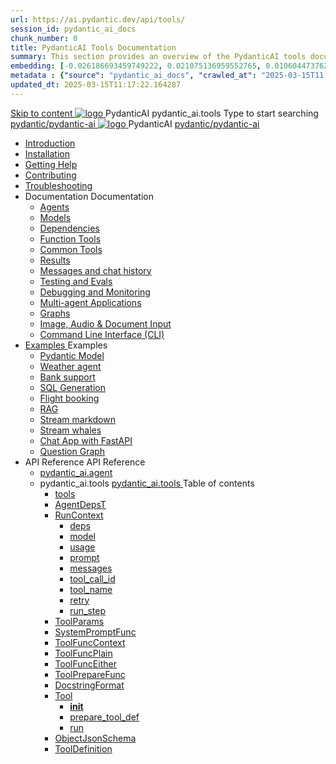```yaml
---
url: https://ai.pydantic.dev/api/tools/
session_id: pydantic_ai_docs
chunk_number: 0
title: PydanticAI Tools Documentation
summary: This section provides an overview of the PydanticAI tools documentation, including links to installation, help, contributing guidelines, troubleshooting, and various components like agents and models.
embedding: [-0.026186693459749222, 0.021075136959552765, 0.010604473762214184, -0.013207086361944675, -0.006536637898534536, -0.0035459755454212427, -0.02922419086098671, 0.021811094135046005, 0.00016099063213914633, 0.023845013231039047, 0.017676353454589844, -0.06781511008739471, 0.012906013056635857, -0.035272419452667236, 0.02658812515437603, -0.007071879226714373, -0.02965238317847252, 0.016084009781479836, -0.0006661248626187444, 0.07455915212631226, 0.05071413889527321, -0.0044826483353972435, 0.0101762805134058, 0.02582540549337864, 0.03206096962094307, -0.0002895740617532283, 0.0026695174165070057, 0.05221281573176384, 0.0069046164862811565, -0.020218750461935997, 0.019027838483452797, -0.025183117017149925, -0.041855890303850174, 0.006479768548160791, 0.026012741029262543, -0.005743811372667551, 0.031445443630218506, -0.002080751582980156, -0.003455653553828597, 0.02879599668085575, -0.0009199464693665504, -0.04223056137561798, 0.03845710679888725, 0.013608517125248909, -0.060696396976709366, -0.007520144339650869, 0.0022128894925117493, 0.01870669238269329, -0.0007225761073641479, -0.031418681144714355, -0.050125375390052795, 0.03273002430796623, -0.03532594442367554, 0.017274921759963036, -0.017984116449952126, 0.005476190242916346, -0.03452308103442192, 0.003729964839294553, -0.013414491899311543, -0.013300753198564053, 0.009962184354662895, 0.005907728802412748, -0.0025758501142263412, 0.07482676953077316, -0.05812723562121391, -0.012109841220080853, -0.04592372849583626, 0.021249091252684593, -0.06005410477519035, -0.03508508577942848, 0.011547837406396866, 0.04803793132305145, -0.04413066804409027, -0.05306920409202576, -0.0018532739486545324, -0.030990486964583397, 0.02380486950278282, 0.07937632501125336, 0.007934956811368465, -0.051035284996032715, 5.880339813302271e-05, 0.027698751538991928, -0.016057247295975685, 0.002184454817324877, -0.0405980721116066, -0.03639642894268036, -0.02925095148384571, -0.003084329655393958, 0.0068209851160645485, -0.03342583775520325, -0.023028768599033356, 0.005479535553604364, -0.01415713969618082, 0.012906013056635857, 0.09832388162612915, 0.022145619615912437, 0.007674026302993298, -0.006864473223686218, -0.00630581472069025, 0.02788608707487583, 0.049054890871047974, -0.010825260542333126, -0.061017539352178574, 0.0311778225004673, 0.04415743052959442, 0.003037496004253626, 0.021235710009932518, -0.04458562284708023, -0.02927771396934986, 0.027645228430628777, -0.11689676344394684, -0.014090234413743019, -0.024848589673638344, 0.016512202098965645, -0.05555807426571846, 0.0012059662258252501, 0.0101762805134058, 0.020794134587049484, 0.009600895456969738, -0.0573243722319603, -0.04156151041388512, -0.008128981105983257, 0.035192135721445084, 0.01356168370693922, 0.024326730519533157, 0.013441254384815693, -0.026400791481137276, -0.03302440419793129, -0.05989353358745575, -0.01768973469734192, 0.021690664812922478, 0.014973383396863937, 0.021128661930561066, -0.01842569187283516, -0.006841056514531374, -0.03559356555342674, -0.04172208160161972, -0.0038269772194325924, -0.02686912752687931, 0.02919742837548256, 0.025009162724018097, -0.01989760622382164, -0.0013130145380273461, 0.022266048938035965, -0.03149896860122681, 0.02438025362789631, -0.04276580363512039, -0.027176890522241592, -0.03990225866436958, 0.021931523457169533, 0.026119789108633995, -0.0023935334756970406, -0.011895744130015373, -0.05312272533774376, -0.027176890522241592, 0.018720073625445366, 0.02114204317331314, 0.027337463572621346, 0.023403437808156013, -0.02463449351489544, 0.002589231124147773, 0.05893009901046753, -0.03219478204846382, 0.014331093057990074, -0.035754136741161346, -0.023149197921156883, -0.004506065044552088, -0.011654885485768318, -0.0673869177699089, -0.04678011313080788, -0.007868051528930664, -0.03406812623143196, -0.02268086187541485, 0.0020188642665743828, 0.02826075628399849, -0.02179771289229393, -0.0335596464574337, -0.02349710464477539, -0.032837070524692535, -0.025999359786510468, -0.03347936272621155, 0.005228640977293253, -0.04204322770237923, -0.011193239130079746, -0.01789044961333275, -0.03264973685145378, 0.0017512436024844646, -0.007981790229678154, -0.011367193423211575, 0.061980973929166794, 0.01607062853872776, 0.01558891125023365, 0.03698519244790077, 0.011668266728520393, 0.01941588893532753, -0.045415248721838, 0.05116909369826317, -0.010450592264533043, 0.0031044010538607836, -0.009801611304283142, 0.0015973616391420364, 0.01839892938733101, 0.033318787813186646, 0.022774528712034225, 0.0021978358272463083, -0.03786834329366684, 0.009962184354662895, 0.03305116668343544, -0.005509642884135246, -0.026547983288764954, 0.0359414704144001, -0.062088023871183395, 0.02298862673342228, -0.003890537191182375, -0.017301684245467186, 0.006105099339038134, -0.05432702228426933, 0.02007155865430832, -0.02281467244029045, 0.0454687736928463, -0.025102829560637474, 0.049054890871047974, 0.04747592657804489, -0.005891002714633942, -0.013822614215314388, 0.029411524534225464, 0.016177676618099213, -0.06567414104938507, 0.01718125492334366, 0.011848910711705685, 0.02542397566139698, 0.009125868789851665, -0.00031675430363975465, -0.0030625853687524796, 0.020165227353572845, -0.05882304906845093, 0.016913633793592453, -0.01586991362273693, 0.010811880230903625, -0.02545073628425598, 0.006737353280186653, -0.015200860798358917, -0.0119492681697011, 0.018131308257579803, 0.01657910831272602, 0.015388195402920246, 0.000980997458100319, -0.029518572613596916, 0.032810308039188385, 0.03537946939468384, 0.08301597088575363, -0.03556680306792259, 0.04327428340911865, -0.01489309687167406, 0.0006477259448729455, -0.0191081240773201, 0.004787066951394081, -0.025812026113271713, -0.040999505668878555, 0.007071879226714373, 0.008095528930425644, 0.007620501797646284, -0.012665153481066227, -0.0036429879255592823, -0.004669982939958572, 0.0008881664834916592, -0.013695494271814823, 0.034790702164173126, -0.045415248721838, -0.031472206115722656, 0.04506734013557434, 0.04413066804409027, 0.06792216002941132, -0.017529161646962166, -0.029920004308223724, -0.004021002445369959, -0.004057800397276878, 0.03719928860664368, -0.011935886926949024, 0.013621898368000984, -0.005185152869671583, 0.01771649718284607, 0.03754719719290733, 0.03251592442393303, -0.004579660948365927, 0.0215969979763031, -0.007727550342679024, -0.019041219726204872, -0.013715565204620361, -0.013207086361944675, 0.01510719396173954, 0.03200744837522507, 0.04653925448656082, -0.03596823289990425, 0.004489338956773281, -0.015856532379984856, 0.05566512420773506, 0.0026377374306321144, 0.023791488260030746, -0.033746980130672455, 0.03746690973639488, 0.008128981105983257, 0.001524602179415524, -0.01330744381994009, -0.0010771736269816756, 0.009674491360783577, 0.003194723278284073, -0.027993135154247284, 0.050607092678546906, -0.03299764171242714, 0.002784928772598505, 0.03417517617344856, -0.008637460879981518, -0.04977746680378914, -0.004917532205581665, -0.01779678277671337, 0.030776390805840492, -0.021891381591558456, 0.04934927448630333, -0.012283794581890106, -0.0430334247648716, -0.05138319358229637, 0.02347034402191639, 0.02585216797888279, -0.034763939678668976, 0.006148587446659803, 0.009447013959288597, 0.009942112490534782, -0.02318934164941311, -0.008824795484542847, 0.015883293002843857, -0.041427697986364365, -0.001497840159572661, 0.037172526121139526, 0.0030659306794404984, -0.01441137958317995, -0.010811880230903625, 0.022868197411298752, -0.01635163091123104, 0.02777903713285923, -0.05609331652522087, -0.041855890303850174, -0.055397503077983856, -0.026748698204755783, 0.011501003056764603, 0.03596823289990425, 0.0020222095772624016, 0.03125810995697975, -0.012330628000199795, 0.01418390218168497, 0.013006370514631271, -0.008711056783795357, -0.0029756086878478527, 0.022185763344168663, -0.05529045686125755, -0.020954707637429237, -0.018572883680462837, -0.0143846170976758, -0.02078075520694256, 0.026494458317756653, -0.0358344241976738, -0.000482971896417439, 0.013140181079506874, -0.008550484664738178, -0.029384762048721313, 0.030455246567726135, -0.012698606587946415, -0.010015708394348621, -0.0015237658517435193, -0.006857782602310181, 0.03944730386137962, 0.02448730170726776, -0.028983332216739655, -0.021757571026682854, -0.02174418978393078, -0.04407714307308197, -0.03120458498597145, 0.00575384683907032, 0.006573435850441456, 0.019402507692575455, 0.04397009685635567, -0.017783401533961296, 0.009701253846287727, 0.0384303443133831, 0.05280158296227455, 0.0002720114425756037, 0.01635163091123104, 0.02706984244287014, -0.0002950101043097675, 0.03653023764491081, 0.06893911212682724, -0.061017539352178574, -0.014397998340427876, -0.007847979664802551, 0.012364080175757408, 0.014478284865617752, -0.010992524214088917, 0.027645228430628777, 0.0574849471449852, -0.008082147687673569, -0.004061145707964897, 0.019094742834568024, -0.025544404983520508, -0.012578177265822887, -0.019175030291080475, 0.0574314221739769, 0.053872063755989075, 0.01958984136581421, 0.019656747579574585, -0.015053669922053814, 0.062141548842191696, -0.0027180237229913473, 0.014224044978618622, -0.008624079637229443, -0.004586351104080677, -0.05333682522177696, 0.015374814160168171, 0.026882508769631386, 0.01893417164683342, 0.018800361081957817, -0.026628268882632256, -0.062034498900175095, -0.024674637243151665, -0.014946620911359787, -0.062088023871183395, 0.06026820093393326, 0.05550455302000046, -0.045415248721838, 0.016284724697470665, -0.040972743183374405, 0.020232131704688072, 0.01708758808672428, 0.06508537381887436, 0.011715100146830082, -0.008690984919667244, -0.036155570298433304, -0.0027213688008487225, 0.03896558657288551, 0.031900398433208466, 0.03698519244790077, 0.005800680723041296, -0.057270850986242294, -0.01601710356771946, 0.037172526121139526, -0.03869796544313431, -0.02015184611082077, -0.005690286867320538, -0.04016987979412079, -0.005844168830662966, -0.0360485203564167, 0.018572883680462837, -0.002987317042425275, -0.031445443630218506, 0.015441719442605972, -0.009145940653979778, -0.04426448047161102, 0.0502859465777874, -0.006205457262694836, 0.0478505976498127, 0.02063356339931488, 0.050526805222034454, 0.013461325317621231, -0.034228697419166565, 0.034228697419166565, -0.02666841261088848, -0.0016458678292110562, 0.004181575030088425, 0.012236960232257843, 0.0045662797056138515, 0.01020304299890995, 0.0263338852673769, -0.011775314807891846, -0.01984408125281334, -0.027939610183238983, -0.015963580459356308, -0.02187800034880638, 0.013662041164934635, 0.0046231490559875965, 0.002085769549012184, 0.009527300484478474, 0.02740436978638172, -0.03412165120244026, -0.006499839946627617, 0.032783545553684235, 0.0034222009126096964, 0.07375629246234894, -0.019509555771946907, -0.027364226058125496, -0.0036128805950284004, 0.012558105401694775, -0.022573813796043396, 0.0003698602959048003, 0.052373386919498444, -0.015736103057861328, 0.016619250178337097, 0.04918869957327843, -0.01865316927433014, 0.015160718001425266, -0.016886871308088303, -0.004700090270489454, -0.0019084707600995898, -0.01508043147623539, 0.003191377967596054, 0.044371526688337326, 0.018211595714092255, -0.019348982721567154, 0.04921546205878258, -0.013300753198564053, 0.006573435850441456, 0.03564709052443504, -0.0673869177699089, -0.006416208576411009, -0.007660645060241222, 0.044371526688337326, 0.025798644870519638, 0.03248916566371918, 0.005071414168924093, 0.016391772776842117, 0.008604008704423904, -0.006399482022970915, 0.02369782142341137, -0.031846873462200165, -0.007025045808404684, 0.005998050794005394, 0.02712336741387844, -0.029839718714356422, -0.020312417298555374, -0.03551327809691429, -0.03679785877466202, -0.008276172913610935, 0.02324286475777626, -0.005221950821578503, 0.023764725774526596, -0.014692381024360657, -0.0673869177699089, -0.0025457427836954594, 0.01944264955818653, 0.0263874102383852, -0.031820110976696014, -0.016846729442477226, 0.0025775227695703506, 0.01967012882232666, -0.029465049505233765, -0.00045579165453091264, 0.006757425144314766, 0.025557786226272583, 0.009814992547035217, 0.008483579382300377, 0.007694097701460123, 0.005188498180359602, 0.07493381947278976, -0.015655815601348877, 0.021436424925923347, -0.012698606587946415, 0.0239788219332695, 0.01459871418774128, -0.020593419671058655, -0.013508159667253494, 0.028421327471733093, -0.023510485887527466, 0.014023329131305218, -0.006991593167185783, 0.02126247249543667, 0.0215969979763031, 0.007366262376308441, 0.04463914781808853, 0.04038397595286369, -0.007720859721302986, -0.0311778225004673, -0.02126247249543667, 0.01746225729584694, -0.010116065852344036, -0.023845013231039047, 0.013347586616873741, -0.007058498449623585, -0.0010002327617257833, 0.00010778009163914248, -0.034790702164173126, -0.031365156173706055, -0.015615672804415226, -0.018184833228588104, -0.027564940974116325, -0.0011582962470129132, 0.025731738656759262, -0.0180510226637125, 0.00678084185346961, 0.0025607964489609003, 0.01149431336671114, -0.0008534594089724123, -0.02463449351489544, 0.023617533966898918, -0.015575530007481575, -0.005576548166573048, -0.023845013231039047, -0.02367105893790722, -0.010002327151596546, 0.04752945154905319, -0.01604386605322361, -0.03393431752920151, 0.014170520938932896, 0.008296244777739048, -0.045763153582811356, -0.0012879250571131706, 0.04346161708235741, -0.013822614215314388, -0.0018867265898734331, 0.0067039006389677525, 0.005901038646697998, -0.04501381516456604, 0.016137532889842987, -0.0027748930733650923, -0.0007840452599339187, -0.01896093226969242, -0.03623585402965546, -0.008082147687673569, 0.041454460471868515, -0.04073188453912735, 0.012163365259766579, 0.05705675110220909, -0.031472206115722656, -0.0057371207512915134, -0.00925298873335123, 0.005034616217017174, -0.007740931585431099, 0.011514384299516678, -0.0022095441818237305, -0.004081217106431723, -0.04932251200079918, -0.022199144586920738, 0.029946766793727875, -0.03733310103416443, 0.036690808832645416, 0.039982546120882034, 0.017328446730971336, -0.026735316962003708, 0.02879599668085575, 0.0240323469042778, -0.02012508362531662, 0.003967478405684233, -0.04506734013557434, 0.016632631421089172, 0.04348837956786156, 0.004529481753706932, -0.026976175606250763, 0.018439073115587234, -0.007158856373280287, -0.011300288140773773, -0.000858895480632782, 0.003830322530120611, -0.008563864976167679, 0.01065799780189991, -0.009032201953232288, 0.01187567226588726, -0.008684294298291206, 0.0239520613104105, -0.0005611673695966601, -0.005034616217017174, -0.0239520613104105, -0.025718357414007187, 0.030508769676089287, -0.040919218212366104, 0.018613025546073914, 0.018385548144578934, -0.026213455945253372, -0.00778107438236475, 0.028876284137368202, 0.050526805222034454, 0.032890595495700836, 0.011681647971272469, 0.0167530607432127, -0.028073420748114586, 0.012738749384880066, 0.006837711203843355, 0.03066934272646904, 0.016900252550840378, 0.007071879226714373, 0.02377810701727867, -0.0526677705347538, -0.021837856620550156, 0.025223258882761, -0.02879599668085575, -0.012531343847513199, -0.07364924252033234, 0.041909415274858475, 0.09190098196268082, -0.0035827732644975185, 0.04367571324110031, 0.015575530007481575, 0.022399859502911568, 0.042872849851846695, 0.005238676909357309, -0.0288227591663599, 0.01508043147623539, -0.011186549440026283, -0.002442039782181382, 0.013682113029062748, -0.014786048792302608, 0.02965238317847252, -0.01845245435833931, -0.12139279395341873, -0.025892311707139015, 0.008296244777739048, -0.02055327594280243, -0.020258894190192223, -0.024902114644646645, -0.017395351082086563, -0.004435814451426268, 0.01434447430074215, 0.048653461039066315, -0.035700611770153046, -0.015093812718987465, 0.0179974976927042, -0.04512086510658264, 0.0020824242383241653, -0.018720073625445366, -0.0070183551870286465, 0.020191987976431847, 0.01150769367814064, 0.010356924496591091, -0.02103499323129654, -0.029331238940358162, 0.004750268999487162, -0.02324286475777626, -0.0006410354399122298, 0.00401765713468194, -0.02570497617125511, -0.008450126275420189, 0.023283008486032486, 0.001010268460959196, -0.00792157556861639, 0.0067206271924078465, 0.00663365051150322, -0.009801611304283142, -0.021048374474048615, 0.008931843563914299, -0.01981731876730919, -0.058180760592222214, 0.029491811990737915, -0.01584315113723278, -0.0028635424096137285, 0.007847979664802551, 0.005770573392510414, -0.007767693605273962, -0.013160252012312412, -0.03262297436594963, -0.04359542578458786, -0.004171539098024368, 0.04747592657804489, -0.020365942269563675, 0.005168426316231489, -0.0071923085488379, 0.010959071107208729, -0.0057070134207606316, -0.015602292492985725, 0.013822614215314388, -0.01224365085363388, -0.020874422043561935, 2.4331538952537812e-05, -0.020459609106183052, 0.000891511735972017, 0.004857317544519901, 0.0005695304716937244, -0.022801291197538376, 0.039982546120882034, -0.005412630271166563, -0.022185763344168663, 0.00984844472259283, -0.0027046427130699158, -0.02615993283689022, -0.0014468248700723052, -0.000546949973795563, -0.006128516048192978, -0.005901038646697998, -0.012484509497880936, 0.006379410624504089, -0.03677109628915787, 0.000814570754300803, -0.03650347515940666, 0.00014729597023688257, -0.020513134077191353, -0.02126247249543667, 0.002823399379849434, -0.027993135154247284, -0.010049160569906235, -0.0014434796757996082, 0.00394740654155612, -0.01459871418774128, -0.010604473762214184, -0.023630915209650993, -0.008604008704423904, -0.046218112111091614, -0.002805000403895974, 0.011474241502583027, 0.00291204871609807, 0.02474154159426689, -0.04405038058757782, 0.01822497509419918, -0.09650405496358871, -0.014103615656495094, 0.0062991245649755, 0.005981324706226587, 0.032275065779685974, -0.02684236504137516, 0.004158157855272293, 0.05140995234251022, -0.0215969979763031, -0.02293510176241398, -0.002410259796306491, 0.023376675322651863, -0.02463449351489544, -0.00611513527110219, 0.02834104187786579, -0.02562469057738781, 0.05092823505401611, 0.00800855178385973, 0.028849521651864052, 0.003064258024096489, -0.0021125315688550472, 0.021101899445056915, -0.016164295375347137, 0.04364895075559616, -0.04940279945731163, -0.002835107734426856, -0.019991273060441017, 0.044799719005823135, 0.03484422713518143, 0.013769089244306087, -0.04619134962558746, -0.011788696050643921, -0.024567589163780212, 0.026681791990995407, -0.02975943125784397, 0.034710414707660675, -0.005546440836042166, 0.031365156173706055, 0.016284724697470665, 0.005442737601697445, 0.026213455945253372, -0.015428338199853897, 0.03024114854633808, 0.013153561390936375, 0.02727055922150612, 0.007031736429780722, -0.015067050233483315, 0.0019553042948246002, 0.008583936840295792, 0.025276783853769302, 0.026400791481137276, 0.04035721346735954, 0.007346190512180328, 0.011380573734641075, 0.038617681711912155, 0.03061581775546074, -0.02565145306289196, -0.014879715628921986, 0.009192774072289467, 0.0311778225004673, 0.019322220236063004, -0.013769089244306087, -0.017930593341588974, -0.01533467136323452, -0.010858713649213314, -0.010959071107208729, -0.04410390555858612, 0.0012904340401291847, -0.015950199216604233, -0.013207086361944675, -0.01723477803170681, 0.03224830701947212, -0.004198301117867231, -0.027671989053487778, -0.004750268999487162, 0.01649882085621357, -0.011668266728520393, -0.018332025036215782, 0.012504581362009048, -0.020138464868068695, 0.06979550421237946, -0.029358001425862312, -0.027618465945124626, 0.04474619776010513, -0.037573959678411484, -0.007761002983897924, -0.019857462495565414, -0.013728946447372437, 0.015214242041110992, -0.023992203176021576, 0.01847921498119831, -0.002873578341677785, 0.02157023549079895, -0.005024580284953117, -0.02369782142341137, 0.005870931316167116, -0.023845013231039047, 0.035673853009939194, 0.005098176188766956, 0.01609739102423191, 0.03556680306792259, 0.029010092839598656, -0.00837653037160635, 0.011782005429267883, -0.014812810346484184, 0.04809145629405975, -0.009748087264597416, -0.04520115256309509, -0.029036855325102806, 0.03173982724547386, 0.0007990989251993597, 0.01731506548821926, 0.0016651031328365207, 0.01418390218168497, -0.02826075628399849, -0.00921284593641758, 0.06904616206884384, -0.010162899270653725, -0.05550455302000046, 0.009901969693601131, 0.01794397458434105, 0.015481863170862198, -0.014424760825932026, 0.016217820346355438, -0.02451406419277191, -0.00909910723567009, -0.010738284327089787, 0.012149984017014503, -0.025531023740768433, -0.003723274217918515, 0.03256944939494133, 0.009065654128789902, -0.04619134962558746, 0.029973529279232025, -0.013200395740568638, 0.006971521768718958, 0.04969717934727669, -0.0456293448805809, -0.013213776983320713, 0.00978153944015503, 1.6151332602021284e-05, -0.014531808905303478, 0.006884544622153044, -0.014331093057990074, -0.041882652789354324, -0.005981324706226587, -0.004194955807179213, -0.006188730709254742, 0.022854816168546677, -0.01530790887773037, 0.013481397181749344, -0.012364080175757408, -0.003064258024096489, 0.05306920409202576, 0.00442243367433548, 0.025209877640008926, -0.010303400456905365, -0.04873374477028847, -0.02339005656540394, -0.01839892938733101, -0.01862640678882599, 0.050071850419044495, 0.0030207696836441755, -0.03120458498597145, -0.009079035371541977, -0.018091164529323578, -0.007975099608302116, -0.005141664296388626, -0.0060783373191952705, -0.011159786954522133, -0.004191610496491194, 0.030107339844107628, 0.021423043683171272, 0.007807836402207613, 0.02823399379849434, 0.07964394986629486, 0.020191987976431847, 0.00911248754709959, -0.010249876417219639, 0.036637287586927414, -0.002020536921918392, -0.0008367331465706229, 0.004920877516269684, -0.019683510065078735, 0.014732524752616882, -0.005245367530733347, -0.009032201953232288, -0.0027531487867236137, -0.010631236247718334, 0.02415277622640133, 0.04694068804383278, -0.018091164529323578, -0.01913488656282425, 0.047181546688079834, -0.012551414780318737, 0.026628268882632256, 0.049054890871047974, -0.01961660385131836, -0.002681225771084428, 0.014050091616809368, 0.0026126480661332607, 0.03682462126016617, 0.021837856620550156, -0.0015772900078445673, 0.02187800034880638, 0.010838641785085201, -0.013969805091619492, -0.038590919226408005, 0.008282863534986973, 0.022373098880052567, 0.001411699689924717, -0.010878785513341427, 0.0060348487459123135, 0.005917764734476805, -0.009447013959288597, 0.013106727972626686, -0.025035925209522247, -0.019054600968956947, -0.0240323469042778, -0.016217820346355438, -0.017582686617970467, -0.02420630119740963, 0.00729935709387064, -0.010343543253839016, 0.004285277798771858, 0.004412397742271423, 0.0073328097350895405, 0.016431916505098343, 0.036102045327425, 0.006028158124536276, -0.019402507692575455, 0.006754079833626747, -0.017703115940093994, 0.004576315637677908, 0.04838583990931511, -0.012410914525389671, 0.04413066804409027, 0.006289088632911444, 0.0015940163284540176, 0.0073328097350895405, -0.003890537191182375, 0.021168803796172142, 0.018720073625445366, -0.008798033930361271, 0.014960002154111862, 0.031472206115722656, 0.021249091252684593, 0.04421095550060272, 0.023456962779164314, -0.03390755504369736, 0.011059429496526718, 0.015548767521977425, 0.026213455945253372, -0.017368588596582413, 0.02732408232986927, -0.028180468827486038, 0.027230415493249893, 0.016084009781479836, -0.01172179076820612, 0.005014544352889061, 0.004101288504898548, 0.027912847697734833, 0.01700730063021183, 0.009881897829473019, -0.019750414416193962, -0.017810164019465446, 0.01418390218168497, -0.0031278179958462715, 0.024647874757647514, 0.02162376046180725, -0.027618465945124626, 0.018827121704816818, 0.012705297209322453, 0.027283940464258194, -0.011748552322387695, -0.03564709052443504, -0.015481863170862198, -0.03211449459195137, -0.003592809196561575, -0.028608663007616997, -0.05561159923672676, -0.002234633546322584, 0.01172179076820612, -0.001218510908074677, 0.013835994526743889, -0.04506734013557434, -0.017194636166095734, -0.042016465216875076, -0.005476190242916346, 0.0018867265898734331, 0.0026260290760546923, 0.021329376846551895, -0.008229339495301247, -0.0007706642500124872, 0.00030734576284885406, 0.0006155277951620519, 0.007834598422050476, 0.00902551133185625, -0.005188498180359602, -0.01533467136323452, 0.015026907436549664, 0.015254384838044643, 0.004198301117867231, 0.001681829453445971, 0.00814905297011137, -0.007720859721302986, -0.0006606888491660357, -0.042979899793863297, 0.0383768230676651, 0.017810164019465446, -0.042391132563352585, -0.022948483005166054, 0.022373098880052567, 0.02318934164941311, 0.013434563763439655, 0.015749484300613403, -0.04549553617835045, -0.015468481928110123, -0.02777903713285923, -0.004626494366675615, 0.017448876053094864, 0.027136748656630516, 0.028394564986228943, 0.00666710315272212, 0.014839572831988335, -0.04803793132305145, 0.0013063240330666304, 0.006392791401594877, 0.009119178168475628, -0.024768304079771042, 0.031418681144714355, 0.014210663735866547, -0.016485441476106644, 0.014170520938932896, -0.04035721346735954, -0.012872559949755669, -0.04972394183278084, -0.0120161734521389, -0.008095528930425644, -0.03358640894293785, 0.006536637898534536, 0.0033067893236875534, -0.003209776943549514, -0.016672775149345398, 0.029491811990737915, -0.021944904699921608, 0.014665619470179081, -0.0006067465292289853, -0.01125345379114151, -0.005596619565039873, 0.0865485668182373, -0.01601710356771946, -0.011079500429332256, 0.02834104187786579, 0.0002674116985872388, 0.011955958791077137, -0.0017796782776713371, 0.006991593167185783, -0.013943043537437916, -0.024299968034029007, -0.02559792809188366, 0.03203420713543892, 0.01635163091123104, 0.000833387894090265, 0.020727230235934258, -0.012906013056635857, -0.003045859048143029, 0.005061378236860037, 0.03463013097643852, 0.013514850288629532, 0.01839892938733101, 0.02420630119740963, -0.03891206160187721, -0.02879599668085575, 0.010336852632462978, 0.014960002154111862, 0.00837653037160635, -0.04691392555832863, 0.0202990360558033, 0.03299764171242714, 0.003268318949267268, -0.03875149041414261, -0.0026946067810058594, -0.008242720738053322, -0.02914390340447426, 0.02834104187786579, 0.013822614215314388, -8.075666119111702e-05, -0.012270413339138031, 0.008349768817424774, 0.02925095148384571, 0.0011214984115213156, -0.002003810601308942, -0.012865869328379631, 0.004141431767493486, 0.027283940464258194, 0.0203525610268116, -0.04252494499087334, -0.0050111995078623295, 0.015669196844100952, -0.012250341475009918, 0.012805654667317867, -0.001711936783976853, -0.012805654667317867, -0.012390842661261559, -0.020018035545945168, 0.0012201835634186864, 0.05994705855846405, 0.040999505668878555, 0.038564156740903854, -0.0359949953854084, 0.008423364721238613, -0.004930912982672453, 0.029839718714356422, -0.008891700766980648, -0.04158826917409897, 0.01992436870932579, -0.016431916505098343, -0.005429356824606657, 0.04215027391910553, -0.018546121194958687, 0.01865316927433014, 0.007533525116741657, -0.010644616559147835, 0.006841056514531374, 0.02486197091639042, 0.0015137301525101066, -0.002980626653879881, 0.031284868717193604, 0.022948483005166054, -0.0006841056747362018, -0.019482793286442757, -0.020084939897060394, 0.025785263627767563, -0.036155570298433304, -0.034282222390174866, 0.0009709617006592453, 0.0037701078690588474, -0.022854816168546677, 0.010651307180523872, 0.013742327690124512, -0.0007556105847470462, -0.013494778424501419, 0.04271227866411209, 0.016967158764600754, 0.013173633255064487, -0.013046513311564922, -0.0077877650037407875, -0.0018081129528582096, 0.018947552889585495, 0.013943043537437916, -0.0018231666181236506, -0.022948483005166054, 0.01296622771769762, -0.014839572831988335, -0.013769089244306087, -0.015428338199853897, -0.02139628306031227, -0.027671989053487778, 0.013140181079506874, 0.026119789108633995, 0.009012130089104176, 0.0011574599193409085, 0.009319894015789032, -0.013240538537502289, 0.004114669747650623, -0.01223027054220438, -0.0003562701749615371, -0.03297088295221329, -0.01660587079823017, 0.00612182542681694, -0.016485441476106644, 0.0032449020072817802, -0.013120109215378761, -0.005215260200202465, 0.025531023740768433, 0.020245512947440147, -0.03216801956295967, -0.004656601697206497, -0.007038426585495472, -0.012149984017014503, 0.0032198126427829266, 0.0038470488507300615, -0.018211595714092255, -0.02557116560637951, -0.006784187164157629, 0.011554528027772903, -0.03727957606315613, -0.028635425493121147, 0.00851703155785799, -0.0025072721764445305, 0.02780579961836338, 0.008690984919667244, -0.02446054108440876, 0.0031846873462200165, -0.01459871418774128, 0.010055851191282272, -4.126691783312708e-05, -0.012223579920828342, 0.009219536557793617, -0.0042250631377100945, -0.005512988194823265, 0.015522005967795849, 0.0005151700461283326, 0.013026442378759384, -0.053952351212501526, 0.024768304079771042, -0.014224044978618622, -0.0089987488463521, 0.005512988194823265, 0.016819966956973076, 0.0038704657927155495, -0.0053925588726997375, 0.024299968034029007, 0.016927015036344528, 0.022573813796043396, 0.016311487182974815, 0.021021613851189613, 0.02230619266629219, 0.006543328519910574, -0.0037701078690588474, -0.023456962779164314, 0.0018967624055221677, 0.009313203394412994, 0.030401721596717834, -0.0011633140966296196, 0.006161968689411879, -0.019375745207071304, 0.0007326119230128825, -0.029866479337215424, -0.020941326394677162, -0.009005439467728138, 0.0034690345637500286, -0.0008149889181368053, 0.0014317712048068643, 0.014518427662551403, -0.040892455726861954, -0.009627657942473888, -0.012551414780318737, -0.030589057132601738, -0.00431538512930274, -0.007031736429780722, 0.009634348563849926, 0.0002732659049797803, -0.00232495553791523, 0.04327428340911865, -0.01128021627664566, -0.022011810913681984, 0.01344794500619173, 0.0359949953854084, 0.0037098932079970837, 0.020499752834439278, -0.012083078734576702, -0.001251127221621573, -0.02930447645485401, 0.023135816678404808, 0.0022480145562440157, 0.020753992721438408, -0.010129447095096111, 0.01612415350973606, -0.021985048428177834, 0.00936672743409872, 0.008757890202105045, -0.016445297747850418, 0.027457892894744873, 0.005041306838393211, 0.02017860673367977, -0.0008614044054411352, 0.012665153481066227, -0.03781481832265854, -0.01782354526221752, -0.0033268609549850225, 0.009293131530284882, -0.029465049505233765, 0.02210547775030136, 0.013454635627567768, 0.015026907436549664, -0.001578126335516572, 7.21844335203059e-05, 0.032355353236198425, 0.018559502437710762, -0.015883293002843857, -0.00017081733676604927, -0.007031736429780722, -0.0042116823606193066, -0.019094742834568024, -0.03647671267390251, 0.012397533282637596, 0.008496959693729877, -0.007085260469466448, -0.030000289902091026, 0.009005439467728138, -0.020513134077191353, 0.0008680949104018509, -0.02922419086098671, 0.015695959329605103, 0.016137532889842987, 0.010457281954586506, -0.012210198678076267, 0.006185385398566723, -0.0075469063594937325, 0.0032649736385792494, 0.002294848207384348, -0.016418535262346268, 0.009319894015789032, -0.020084939897060394, 0.0029739360325038433, -0.019964510574936867, -0.015388195402920246, 0.02656136266887188, -0.030936963856220245, 0.0017796782776713371, 0.007132093887776136, 0.010637926869094372, -0.0010127774439752102, 0.024473920464515686, -0.025383831933140755, 0.00215769256465137, -0.04158826917409897, -0.0007493381854146719, 0.01918841153383255, 0.02136952057480812, 0.002686243737116456, 0.011427408084273338, -0.0015446736942976713, 0.011828838847577572, 0.008169124834239483, 0.0050781043246388435, -0.00014656419807579368, -0.04809145629405975, -0.002264740876853466, 0.00026176657411269844, -0.007801146246492863, -0.01624458283185959, 0.0059043834917247295, 0.01441137958317995, -0.010310091078281403, 0.005489571485668421, 0.031231345608830452, -0.004322075750678778, 0.04370247572660446, -0.0010378669248893857, 0.015950199216604233, -0.0064898040145635605, 0.006814294494688511, 0.026547983288764954, 0.0010872094426304102, 0.009152631275355816, -0.020218750461935997, -0.009493847377598286, -0.013086657039821148, -0.03626261651515961, 0.028394564986228943, 0.009206155315041542, 0.001390791847370565, 0.0357808992266655, -0.006242254748940468, 0.013769089244306087, -0.03685138374567032, 0.029358001425862312, 0.011146405711770058, 0.0029739360325038433, 0.009152631275355816, -0.019255315884947777, 0.00755359698086977, 0.03294412046670914, -0.011889053508639336, 0.011487622745335102, -0.014438142068684101, 0.0006393627845682204, 0.017114348709583282, -0.013227157294750214, 0.030027052387595177, -0.011802077293395996, 0.028180468827486038, 0.003656368935480714, -0.0527212955057621, -0.004730197601020336, 0.027671989053487778, 0.005282165482640266, 0.0003190541756339371, 0.023256246000528336, 0.03735986351966858, -0.004485993646085262, 0.005262093618512154, 0.0055798934772610664, -0.01944264955818653, 0.017422113567590714, 0.022466765716671944, -0.004348837770521641, -0.031445443630218506, 0.002135948510840535, 0.009868516586720943, -0.0008417509961873293, 0.011848910711705685, 0.025035925209522247, -0.015642434358596802, -0.021556854248046875, -0.023175960406661034, -0.0033803849946707487, 0.003726619528606534, 0.01342118252068758, 0.027029700577259064, -0.0073328097350895405, -0.014652238227427006, -1.613826498214621e-06, -0.02970590814948082, -0.002574177458882332, -0.03636966645717621, 0.004987782333046198, -0.006369374692440033, -0.0042116823606193066, -0.0027447857428342104, 0.037172526121139526, -0.0012829072074964643, 0.023510485887527466, -0.004870698321610689, -0.024754922837018967, -0.007406405173242092, 0.0029521917458623648, 0.0010738284327089787, 0.019175030291080475, 0.039982546120882034, -0.032328590750694275, -0.012604938820004463, -0.023122435435652733, -0.03647671267390251, 0.017422113567590714, 0.01113971509039402, -0.02055327594280243, 0.03679785877466202, -0.0288227591663599, 0.042016465216875076, 0.007707478944212198, 0.01695377752184868, -0.0046967449598014355, 0.0026845710817724466, -0.011661576107144356, -0.009855135343968868]
metadata : {"source": "pydantic_ai_docs", "crawled_at": "2025-03-15T11:17:22.164287", "url_path": "/api/tools/", "chunk_size": 4997}
updated_dt: 2025-03-15T11:17:22.164287
---
```

[ Skip to content ](https://ai.pydantic.dev/api/tools/#pydantic_aitools)
[ ![logo](https://ai.pydantic.dev/img/logo-white.svg) ](https://ai.pydantic.dev/ "PydanticAI")
PydanticAI 
pydantic_ai.tools 
Type to start searching
[ pydantic/pydantic-ai  ](https://github.com/pydantic/pydantic-ai "Go to repository")
[ ![logo](https://ai.pydantic.dev/img/logo-white.svg) ](https://ai.pydantic.dev/ "PydanticAI") PydanticAI 
[ pydantic/pydantic-ai  ](https://github.com/pydantic/pydantic-ai "Go to repository")
  * [ Introduction  ](https://ai.pydantic.dev/)
  * [ Installation  ](https://ai.pydantic.dev/install/)
  * [ Getting Help  ](https://ai.pydantic.dev/help/)
  * [ Contributing  ](https://ai.pydantic.dev/contributing/)
  * [ Troubleshooting  ](https://ai.pydantic.dev/troubleshooting/)
  * Documentation  Documentation 
    * [ Agents  ](https://ai.pydantic.dev/agents/)
    * [ Models  ](https://ai.pydantic.dev/models/)
    * [ Dependencies  ](https://ai.pydantic.dev/dependencies/)
    * [ Function Tools  ](https://ai.pydantic.dev/tools/)
    * [ Common Tools  ](https://ai.pydantic.dev/common_tools/)
    * [ Results  ](https://ai.pydantic.dev/results/)
    * [ Messages and chat history  ](https://ai.pydantic.dev/message-history/)
    * [ Testing and Evals  ](https://ai.pydantic.dev/testing-evals/)
    * [ Debugging and Monitoring  ](https://ai.pydantic.dev/logfire/)
    * [ Multi-agent Applications  ](https://ai.pydantic.dev/multi-agent-applications/)
    * [ Graphs  ](https://ai.pydantic.dev/graph/)
    * [ Image, Audio & Document Input  ](https://ai.pydantic.dev/input/)
    * [ Command Line Interface (CLI)  ](https://ai.pydantic.dev/cli/)
  * [ Examples  ](https://ai.pydantic.dev/examples/)
Examples 
    * [ Pydantic Model  ](https://ai.pydantic.dev/examples/pydantic-model/)
    * [ Weather agent  ](https://ai.pydantic.dev/examples/weather-agent/)
    * [ Bank support  ](https://ai.pydantic.dev/examples/bank-support/)
    * [ SQL Generation  ](https://ai.pydantic.dev/examples/sql-gen/)
    * [ Flight booking  ](https://ai.pydantic.dev/examples/flight-booking/)
    * [ RAG  ](https://ai.pydantic.dev/examples/rag/)
    * [ Stream markdown  ](https://ai.pydantic.dev/examples/stream-markdown/)
    * [ Stream whales  ](https://ai.pydantic.dev/examples/stream-whales/)
    * [ Chat App with FastAPI  ](https://ai.pydantic.dev/examples/chat-app/)
    * [ Question Graph  ](https://ai.pydantic.dev/examples/question-graph/)
  * API Reference  API Reference 
    * [ pydantic_ai.agent  ](https://ai.pydantic.dev/api/agent/)
    * pydantic_ai.tools  [ pydantic_ai.tools  ](https://ai.pydantic.dev/api/tools/) Table of contents 
      * [ tools  ](https://ai.pydantic.dev/api/tools/#pydantic_ai.tools)
      * [ AgentDepsT  ](https://ai.pydantic.dev/api/tools/#pydantic_ai.tools.AgentDepsT)
      * [ RunContext  ](https://ai.pydantic.dev/api/tools/#pydantic_ai.tools.RunContext)
        * [ deps  ](https://ai.pydantic.dev/api/tools/#pydantic_ai.tools.RunContext.deps)
        * [ model  ](https://ai.pydantic.dev/api/tools/#pydantic_ai.tools.RunContext.model)
        * [ usage  ](https://ai.pydantic.dev/api/tools/#pydantic_ai.tools.RunContext.usage)
        * [ prompt  ](https://ai.pydantic.dev/api/tools/#pydantic_ai.tools.RunContext.prompt)
        * [ messages  ](https://ai.pydantic.dev/api/tools/#pydantic_ai.tools.RunContext.messages)
        * [ tool_call_id  ](https://ai.pydantic.dev/api/tools/#pydantic_ai.tools.RunContext.tool_call_id)
        * [ tool_name  ](https://ai.pydantic.dev/api/tools/#pydantic_ai.tools.RunContext.tool_name)
        * [ retry  ](https://ai.pydantic.dev/api/tools/#pydantic_ai.tools.RunContext.retry)
        * [ run_step  ](https://ai.pydantic.dev/api/tools/#pydantic_ai.tools.RunContext.run_step)
      * [ ToolParams  ](https://ai.pydantic.dev/api/tools/#pydantic_ai.tools.ToolParams)
      * [ SystemPromptFunc  ](https://ai.pydantic.dev/api/tools/#pydantic_ai.tools.SystemPromptFunc)
      * [ ToolFuncContext  ](https://ai.pydantic.dev/api/tools/#pydantic_ai.tools.ToolFuncContext)
      * [ ToolFuncPlain  ](https://ai.pydantic.dev/api/tools/#pydantic_ai.tools.ToolFuncPlain)
      * [ ToolFuncEither  ](https://ai.pydantic.dev/api/tools/#pydantic_ai.tools.ToolFuncEither)
      * [ ToolPrepareFunc  ](https://ai.pydantic.dev/api/tools/#pydantic_ai.tools.ToolPrepareFunc)
      * [ DocstringFormat  ](https://ai.pydantic.dev/api/tools/#pydantic_ai.tools.DocstringFormat)
      * [ Tool  ](https://ai.pydantic.dev/api/tools/#pydantic_ai.tools.Tool)
        * [ __init__  ](https://ai.pydantic.dev/api/tools/#pydantic_ai.tools.Tool.__init__)
        * [ prepare_tool_def  ](https://ai.pydantic.dev/api/tools/#pydantic_ai.tools.Tool.prepare_tool_def)
        * [ run  ](https://ai.pydantic.dev/api/tools/#pydantic_ai.tools.Tool.run)
      * [ ObjectJsonSchema  ](https://ai.pydantic.dev/api/tools/#pydantic_ai.tools.ObjectJsonSchema)
      * [ ToolDefinition  ](https://ai.pydantic.dev/api/tools/#pydantic_ai.tools.ToolDefinition)